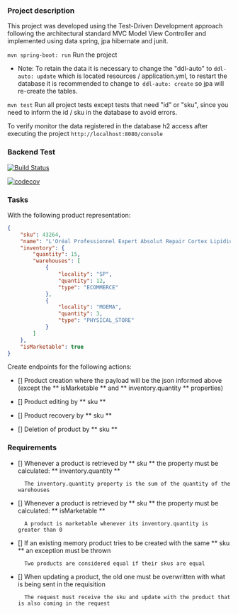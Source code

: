 ### Project description

This project was developed using the Test-Driven Development approach following the architectural standard MVC Model View Controller and implemented using data spring, jpa hibernate and junit.

`mvn spring-boot: run`
 Run the project

- Note: To retain the data it is necessary to change the "ddl-auto" to `ddl-auto: update` which is located resources / application.yml, to restart the database it is recommended to change to` ddl-auto: create` so jpa will re-create the tables.

`mvn test`
Run all project tests except tests that need "id" or "sku", since you need to inform the id / sku in the database to avoid errors.

To verify monitor the data registered in the database h2 access after executing the project
`http://localhost:8080/console`


### Backend Test

[![Build Status](https://travis-ci.com/belezanaweb/test-java.svg?branch=master)](https://travis-ci.com/belezanaweb/test-java)

[![codecov](https://codecov.io/gh/belezanaweb/test-java/branch/master/graph/badge.svg)](https://codecov.io/gh/belezanaweb/test-java)

 

### Tasks

With the following product representation:

```json
{
    "sku": 43264,
    "name": "L'Oréal Professionnel Expert Absolut Repair Cortex Lipidium - Máscara de Reconstrução 500g",
    "inventory": {
        "quantity": 15,
        "warehouses": [
            {
                "locality": "SP",
                "quantity": 12,
                "type": "ECOMMERCE"
            },
            {
                "locality": "MOEMA",
                "quantity": 3,
                "type": "PHYSICAL_STORE"
            }
        ]
    },
    "isMarketable": true
}
```

Create endpoints for the following actions:

- [] Product creation where the payload will be the json informed above (except the ** isMarketable ** and ** inventory.quantity ** properties)

- [] Product editing by ** sku **

- [] Product recovery by ** sku **

- [] Deletion of product by ** sku **

### Requirements


- [] Whenever a product is retrieved by ** sku ** the property must be calculated: ** inventory.quantity **

        The inventory.quantity property is the sum of the quantity of the warehouses

- [] Whenever a product is retrieved by ** sku ** the property must be calculated: ** isMarketable **

        A product is marketable whenever its inventory.quantity is greater than 0

- [] If an existing memory product tries to be created with the same ** sku ** an exception must be thrown

        Two products are considered equal if their skus are equal


- [] When updating a product, the old one must be overwritten with what is being sent in the requisition

        The request must receive the sku and update with the product that is also coming in the request
 
